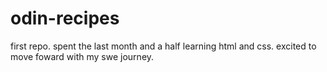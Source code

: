 # odin-recipes


first repo. 
spent the last month and a half learning html and css. 
excited to move foward with my swe journey.